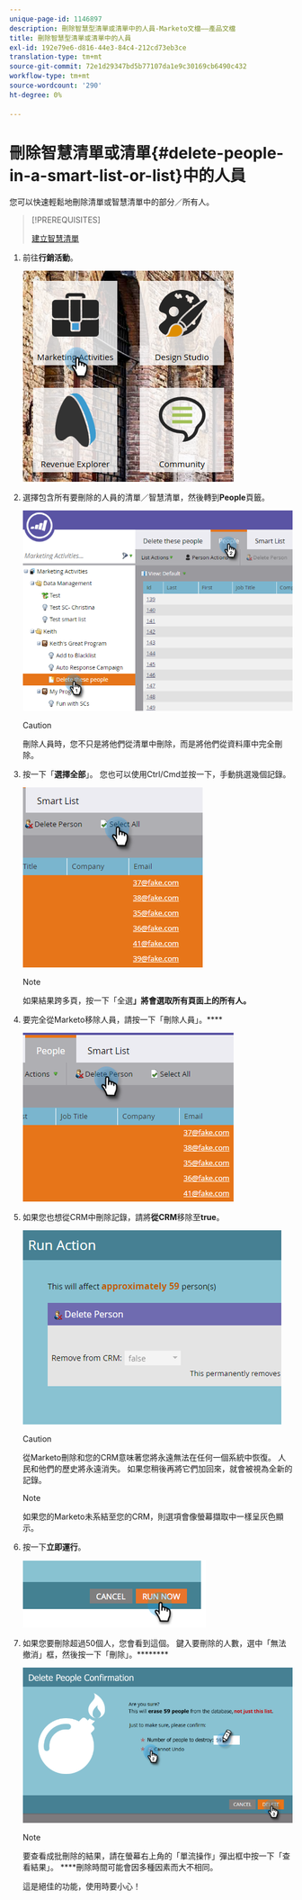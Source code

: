 ```yaml
---
unique-page-id: 1146897
description: 刪除智慧型清單或清單中的人員-Marketo文檔——產品文檔
title: 刪除智慧型清單或清單中的人員
exl-id: 192e79e6-d816-44e3-84c4-212cd73eb3ce
translation-type: tm+mt
source-git-commit: 72e1d29347bd5b77107da1e9c30169cb6490c432
workflow-type: tm+mt
source-wordcount: '290'
ht-degree: 0%

---
```


# 刪除智慧清單或清單{#delete-people-in-a-smart-list-or-list}中的人員

您可以快速輕鬆地刪除清單或智慧清單中的部分／所有人。

>[!PREREQUISITES]
>
>[建立智慧清單](/help/marketo/product-docs/core-marketo-concepts/smart-lists-and-static-lists/creating-a-smart-list/create-a-smart-list.md)

1. 前往&#x200B;**行銷活動**。

   ![](assets/ma-1.png)

1. 選擇包含所有要刪除的人員的清單／智慧清單，然後轉到&#x200B;**People**&#x200B;頁籤。

   ![](assets/two-1.png)

   >[!CAUTION]
   >
   >刪除人員時，您不只是將他們從清單中刪除，而是將他們從資料庫中完全刪除。

1. 按一下「**選擇全部**」。 您也可以使用Ctrl/Cmd並按一下，手動挑選幾個記錄。

   ![](assets/three-1.png)

   >[!NOTE]
   >
   >如果結果跨多頁，按一下「全選&#x200B;**」將會選取所有頁面上的所有人。**

1. 要完全從Marketo移除人員，請按一下「刪除人員」。****

   ![](assets/four-1.png)

1. 如果您也想從CRM中刪除記錄，請將&#x200B;**從CRM**&#x200B;移除至&#x200B;**true**。

   ![](assets/five.png)

   >[!CAUTION]
   >
   >從Marketo刪除和您的CRM意味著您將永遠無法在任何一個系統中恢復。 人民和他們的歷史將永遠消失。 如果您稍後再將它們加回來，就會被視為全新的記錄。

   >[!NOTE]
   >
   >如果您的Marketo未系結至您的CRM，則選項會像螢幕擷取中一樣呈灰色顯示。

1. 按一下&#x200B;**立即運行**。

   ![](assets/image2014-9-24-13-3a0-3a3.png)

1. 如果您要刪除超過50個人，您會看到這個。 鍵入要刪除的人數，選中「無法撤消」框，然後按一下「刪除」。********

   ![](assets/seven.png)

   >[!NOTE]
   >
   >要查看成批刪除的結果，請在螢幕右上角的「單流操作」彈出框中按一下「查看結果」。 ****&#x200B;刪除時間可能會因多種因素而大不相同。

   這是絕佳的功能，使用時要小心！

